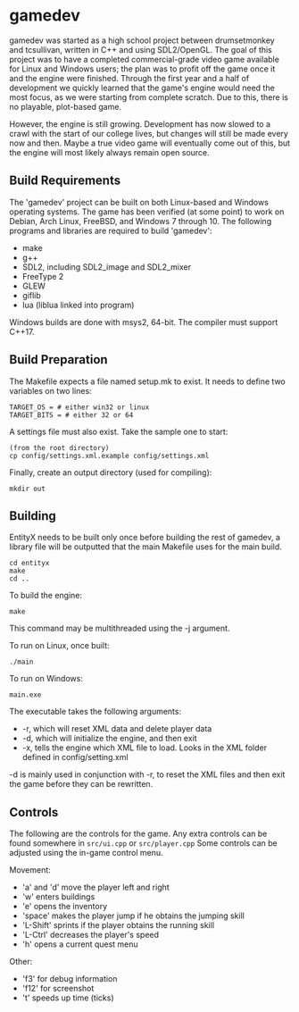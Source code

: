 gamedev
=======

gamedev was started as a high school project between drumsetmonkey and tcsullivan, written in C++ and using SDL2/OpenGL. The goal of this project was to have a completed commercial-grade video game available for Linux and Windows users; the plan was to profit off the game once it and the engine were finished. Through the first year and a half of development we quickly learned that the game's engine would need the most focus, as we were starting from complete scratch. Due to this, there is no playable, plot-based game.  
  
However, the engine is still growing. Development has now slowed to a crawl with the start of our college lives, but changes will still be made every now and then. Maybe a true video game will eventually come out of this, but the engine will most likely always remain open source.

Build Requirements
------------------

The 'gamedev' project can be built on both Linux-based and Windows operating systems. The game has been verified (at some point) to work on Debian, Arch Linux, FreeBSD, and Windows 7 through 10. The following programs and libraries are required to build 'gamedev':

* make
* g++
* SDL2, including SDL2_image and SDL2_mixer
* FreeType 2
* GLEW
* giflib
* lua (liblua linked into program)
  
Windows builds are done with msys2, 64-bit. The compiler must support C++17.  
  
Build Preparation
-----------------

The Makefile expects a file named setup.mk to exist. It needs to define two variables on two lines:
```
TARGET_OS = # either win32 or linux
TARGET_BITS = # either 32 or 64
```

A settings file must also exist. Take the sample one to start:
```
(from the root directory)
cp config/settings.xml.example config/settings.xml
```

Finally, create an output directory (used for compiling):
```
mkdir out
```

Building
--------

EntityX needs to be built only once before building the rest of gamedev, a library file will be outputted that the main Makefile uses for the main build.
```
cd entityx
make
cd ..
```

To build the engine:
```
make
```

This command may be multithreaded using the -j argument.

To run on Linux, once built:
```
./main
```

To run on Windows:
```
main.exe
```

The executable takes the following arguments:

* -r, which will reset XML data and delete player data
* -d, which will initialize the engine, and then exit
* -x, tells the engine which XML file to load. Looks in the XML folder defined in config/setting.xml

-d is mainly used in conjunction with -r, to reset the XML files and then exit the game before they can be rewritten.

Controls
--------

The following are the controls for the game. Any extra controls can be found somewhere in ```src/ui.cpp``` or ```src/player.cpp```
Some controls can be adjusted using the in-game control menu.

Movement:
* 'a' and 'd' move the player left and right
* 'w' enters buildings
* 'e' opens the inventory
* 'space' makes the player jump if he obtains the jumping skill
* 'L-Shift' sprints if the player obtains the running skill
* 'L-Ctrl' decreases the player's speed
* 'h' opens a current quest menu

Other:
* 'f3' for debug information
* 'f12' for screenshot
* 't' speeds up time (ticks)
